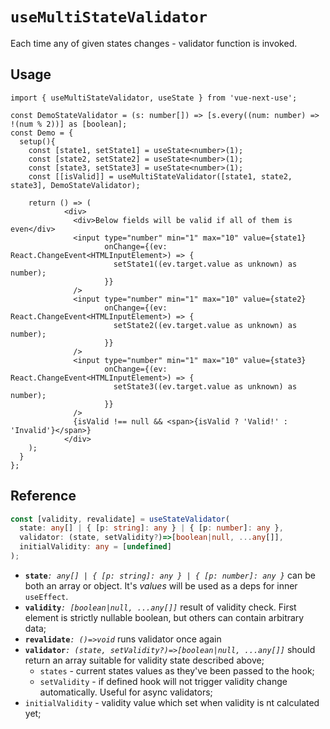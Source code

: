 # `useMultiStateValidator`

Each time any of given states changes - validator function is invoked.  

## Usage
```tsx 
import { useMultiStateValidator, useState } from 'vue-next-use';

const DemoStateValidator = (s: number[]) => [s.every((num: number) => !(num % 2))] as [boolean];
const Demo = {
  setup(){
    const [state1, setState1] = useState<number>(1);
    const [state2, setState2] = useState<number>(1);
    const [state3, setState3] = useState<number>(1);
    const [[isValid]] = useMultiStateValidator([state1, state2, state3], DemoStateValidator);

    return () => (
            <div>
              <div>Below fields will be valid if all of them is even</div>
              <input type="number" min="1" max="10" value={state1}
                     onChange={(ev: React.ChangeEvent<HTMLInputElement>) => {
                       setState1((ev.target.value as unknown) as number);
                     }}
              />
              <input type="number" min="1" max="10" value={state2}
                     onChange={(ev: React.ChangeEvent<HTMLInputElement>) => {
                       setState2((ev.target.value as unknown) as number);
                     }}
              />
              <input type="number" min="1" max="10" value={state3}
                     onChange={(ev: React.ChangeEvent<HTMLInputElement>) => {
                       setState3((ev.target.value as unknown) as number);
                     }}
              />
              {isValid !== null && <span>{isValid ? 'Valid!' : 'Invalid'}</span>}
            </div>
    );
  }
};
```

## Reference
```ts 
const [validity, revalidate] = useStateValidator(
  state: any[] | { [p: string]: any } | { [p: number]: any },
  validator: (state, setValidity?)=>[boolean|null, ...any[]],
  initialValidity: any = [undefined]
);
```
- **`state`**_`: any[] | { [p: string]: any } | { [p: number]: any }`_ can be both an array or object. It's _values_ will be used as a deps for inner `useEffect`.
- **`validity`**_`: [boolean|null, ...any[]]`_ result of validity check. First element is strictly nullable boolean, but others can contain arbitrary data;
- **`revalidate`**_`: ()=>void`_ runs validator once again
- **`validator`**_`: (state, setValidity?)=>[boolean|null, ...any[]]`_ should return an array suitable for validity state described above;
    - `states` - current states values as they've been passed to the hook;
    - `setValidity` - if defined hook will not trigger validity change automatically. Useful for async validators;
- `initialValidity` - validity value which set when validity is nt calculated yet;
